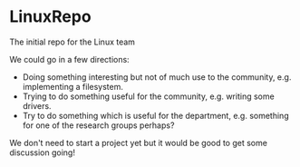 LinuxRepo
=========

The initial repo for the Linux team

We could go in a few directions:
- Doing something interesting but not of much use to the community, e.g. implementing a filesystem.
- Trying to do something useful for the community, e.g. writing some drivers.
- Try to do something which is useful for the department, e.g. something for one of the research groups perhaps?

We don't need to start a project yet but it would be good to get some discussion going!
